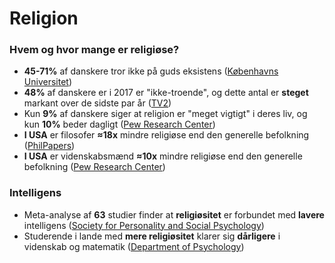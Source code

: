 # Religion

### Hvem og hvor mange er religiøse?&#x20;

* **45-71%** af danskere tror ikke på guds eksistens ([Københavns Universitet](https://teol.ku.dk/cfk/yougov-undersoegelse))
* **48%** af danskere er i 2017 er "ikke-troende", og dette antal er **steget** markant over de sidste par år ([TV2](https://nyheder.tv2.dk/samfund/2017-10-31-danskerne-dropper-religion-antallet-af-ikke-troende-i-staerk-vaekst))
* Kun **9%** af danskere siger at religion er "meget vigtigt" i deres liv, og kun **10%** beder dagligt ([Pew Research Center](https://www.pewforum.org/wp-content/uploads/sites/7/2018/06/ReligiousCommitment-FULL-WEB.pdf))
* **I USA** er filosofer **≈18x** mindre religiøse end den generelle befolkning ([PhilPapers](https://philpapers.org/surveys/results.pl))
* **I USA** er videnskabsmænd **≈10x** mindre religiøse end den generelle befolkning ([Pew Research Center](https://www.pewforum.org/2009/11/05/scientists-and-belief/))

### Intelligens

* Meta-analyse af **63** studier finder at **religiøsitet** er forbundet med **lavere** intelligens ([Society for Personality and Social Psychology](https://journals.sagepub.com/doi/10.1177/1088868313497266))
* Studerende i lande med **mere religiøsitet** klarer sig **dårligere** i videnskab og matematik ([Department of Psychology](https://www.sciencedirect.com/science/article/abs/pii/S0160289617300247))
